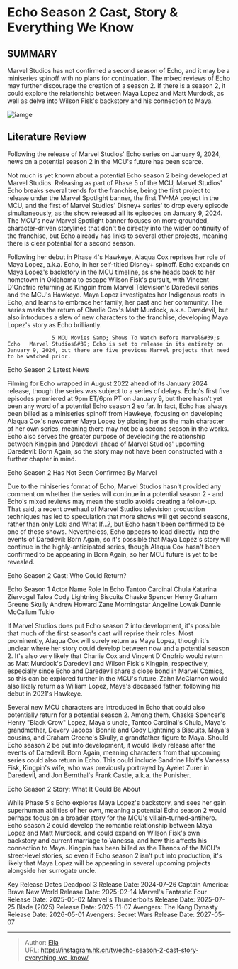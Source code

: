 # Echo Season 2 Cast, Story &amp; Everything We Know


## SUMMARY 



  Marvel Studios has not confirmed a second season of Echo, and it may be a miniseries spinoff with no plans for continuation.   The mixed reviews of Echo may further discourage the creation of a season 2.   If there is a season 2, it could explore the relationship between Maya Lopez and Matt Murdock, as well as delve into Wilson Fisk&#39;s backstory and his connection to Maya.  

![iamge](https://static1.srcdn.com/wordpress/wp-content/uploads/2024/01/vincent-d-onofrio-alaqua-cox-and-charlie-cox-as-kingpin-echo-and-daredevil-in-the-mcu.jpg)

## Literature Review
Following the release of Marvel Studios&#39; Echo series on January 9, 2024, news on a potential season 2 in the MCU&#39;s future has been scarce.




Not much is yet known about a potential Echo season 2 being developed at Marvel Studios. Releasing as part of Phase 5 of the MCU, Marvel Studios&#39; Echo breaks several trends for the franchise, being the first project to release under the Marvel Spotlight banner, the first TV-MA project in the MCU, and the first of Marvel Studios&#39; Disney&#43; series&#39; to drop every episode simultaneously, as the show released all its episodes on January 9, 2024. The MCU&#39;s new Marvel Spotlight banner focuses on more grounded, character-driven storylines that don&#39;t tie directly into the wider continuity of the franchise, but Echo already has links to several other projects, meaning there is clear potential for a second season.




Following her debut in Phase 4&#39;s Hawkeye, Alaqua Cox reprises her role of Maya Lopez, a.k.a. Echo, in her self-titled Disney&#43; spinoff. Echo expands on Maya Lopez&#39;s backstory in the MCU timeline, as she heads back to her hometown in Oklahoma to escape Wilson Fisk&#39;s pursuit, with Vincent D&#39;Onofrio returning as Kingpin from Marvel Television&#39;s Daredevil series and the MCU&#39;s Hawkeye. Maya Lopez investigates her Indigenous roots in Echo, and learns to embrace her family, her past and her community. The series marks the return of Charlie Cox&#39;s Matt Murdock, a.k.a. Daredevil, but also introduces a slew of new characters to the franchise, developing Maya Lopez&#39;s story as Echo brilliantly.

                  5 MCU Movies &amp; Shows To Watch Before Marvel&#39;s Echo   Marvel Studios&#39; Echo is set to release in its entirety on January 9, 2024, but there are five previous Marvel projects that need to be watched prior.    


 Echo Season 2 Latest News 
         




Filming for Echo wrapped in August 2022 ahead of its January 2024 release, though the series was subject to a series of delays. Echo&#39;s first five episodes premiered at 9pm ET/6pm PT on January 9, but there hasn&#39;t yet been any word of a potential Echo season 2 so far. In fact, Echo has always been billed as a miniseries spinoff from Hawkeye, focusing on developing Alaqua Cox&#39;s newcomer Maya Lopez by placing her as the main character of her own series, meaning there may not be a second season in the works. Echo also serves the greater purpose of developing the relationship between Kingpin and Daredevil ahead of Marvel Studios&#39; upcoming Daredevil: Born Again, so the story may not have been constructed with a further chapter in mind.



 Echo Season 2 Has Not Been Confirmed By Marvel 
          

Due to the miniseries format of Echo, Marvel Studios hasn&#39;t provided any comment on whether the series will continue in a potential season 2 - and Echo&#39;s mixed reviews may mean the studio avoids creating a follow-up. That said, a recent overhaul of Marvel Studios television production techniques has led to speculation that more shows will get second seasons, rather than only Loki and What If...?, but Echo hasn&#39;t been confirmed to be one of these shows. Nevertheless, Echo appears to lead directly into the events of Daredevil: Born Again, so it&#39;s possible that Maya Lopez&#39;s story will continue in the highly-anticipated series, though Alaqua Cox hasn&#39;t been confirmed to be appearing in Born Again, so her MCU future is yet to be revealed.






 Echo Season 2 Cast: Who Could Return? 
          

 Echo Season 1 Actor Name  Role In Echo   Tantoo Cardinal  Chula   Katarina Ziervogel  Taloa   Cody Lightning  Biscuits   Chaske Spencer  Henry   Graham Greene  Skully   Andrew Howard  Zane   Morningstar Angeline  Lowak   Dannie McCallum  Tuklo   



If Marvel Studios does put Echo season 2 into development, it&#39;s possible that much of the first season&#39;s cast will reprise their roles. Most prominently, Alaqua Cox will surely return as Maya Lopez, though it&#39;s unclear where her story could develop between now and a potential season 2. It&#39;s also very likely that Charlie Cox and Vincent D&#39;Onofrio would return as Matt Murdock&#39;s Daredevil and Wilson Fisk&#39;s Kingpin, respectively, especially since Echo and Daredevil share a close bond in Marvel Comics, so this can be explored further in the MCU&#39;s future. Zahn McClarnon would also likely return as William Lopez, Maya&#39;s deceased father, following his debut in 2021&#39;s Hawkeye.




Several new MCU characters are introduced in Echo that could also potentially return for a potential season 2. Among them, Chaske Spencer&#39;s Henry &#34;Black Crow&#34; Lopez, Maya&#39;s uncle, Tantoo Cardinal&#39;s Chula, Maya&#39;s grandmother, Devery Jacobs&#39; Bonnie and Cody Lightning&#39;s Biscuits, Maya&#39;s cousins, and Graham Greene&#39;s Skully, a grandfather-figure to Maya. Should Echo season 2 be put into development, it would likely release after the events of Daredevil: Born Again, meaning characters from that upcoming series could also return in Echo. This could include Sandrine Holt&#39;s Vanessa Fisk, Kingpin&#39;s wife, who was previously portrayed by Ayelet Zurer in Daredevil, and Jon Bernthal&#39;s Frank Castle, a.k.a. the Punisher.



 Echo Season 2 Story: What It Could Be About 
         




While Phase 5&#39;s Echo explores Maya Lopez&#39;s backstory, and sees her gain superhuman abilities of her own, meaning a potential Echo season 2 would perhaps focus on a broader story for the MCU&#39;s villain-turned-antihero. Echo season 2 could develop the romantic relationship between Maya Lopez and Matt Murdock, and could expand on Wilson Fisk&#39;s own backstory and current marriage to Vanessa, and how this affects his connection to Maya. Kingpin has been billed as the Thanos of the MCU&#39;s street-level stories, so even if Echo season 2 isn&#39;t put into production, it&#39;s likely that Maya Lopez will be appearing in several upcoming projects alongside her surrogate uncle.

  Key Release Dates              Deadpool 3 Release Date: 2024-07-26                    Captain America: Brave New World Release Date: 2025-02-14                   Marvel&#39;s Fantastic Four Release Date: 2025-05-02                   Marvel&#39;s Thunderbolts Release Date: 2025-07-25                   Blade (2025) Release Date: 2025-11-07                   Avengers: The Kang Dynasty  Release Date: 2026-05-01                    Avengers: Secret Wars Release Date: 2027-05-07      

---

> Author: [Ella](https://instagram.hk.cn/)  
> URL: https://instagram.hk.cn/tv/echo-season-2-cast-story-everything-we-know/  

